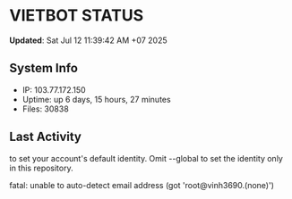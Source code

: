# VIETBOT STATUS
**Updated**: Sat Jul 12 11:39:42 AM +07 2025

## System Info
- IP: 103.77.172.150
- Uptime: up 6 days, 15 hours, 27 minutes
- Files: 30838

## Last Activity

to set your account's default identity.
Omit --global to set the identity only in this repository.

fatal: unable to auto-detect email address (got 'root@vinh3690.(none)')
